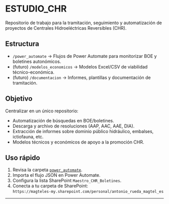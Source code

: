 # ESTUDIO_CHR

Repositorio de trabajo para la tramitación, seguimiento y automatización de proyectos de Centrales Hidroeléctricas Reversibles (CHR).

## Estructura
- `/power_automate` → Flujos de Power Automate para monitorizar BOE y boletines autonómicos.
- (futuro) `/modelos_economicos` → Modelos Excel/CSV de viabilidad técnico-económica.
- (futuro) `/documentacion` → Informes, plantillas y documentación de tramitación.

## Objetivo
Centralizar en un único repositorio:
- Automatización de búsquedas en BOE/boletines.
- Descarga y archivo de resoluciones (AAP, AAC, AAE, DIA).
- Extracción de informes sobre dominio público hidráulico, embalses, ictiofauna, etc.
- Modelos técnicos y económicos de apoyo a la promoción CHR.

## Uso rápido
1. Revisa la carpeta [`power_automate`](./power_automate/).
2. Importa el flujo JSON en Power Automate.
3. Configura la lista SharePoint `Maestro_CHR_Boletines`.
4. Conecta a tu carpeta de SharePoint:  
   `https://magteles-my.sharepoint.com/personal/antonio_rueda_magtel_es`

---
